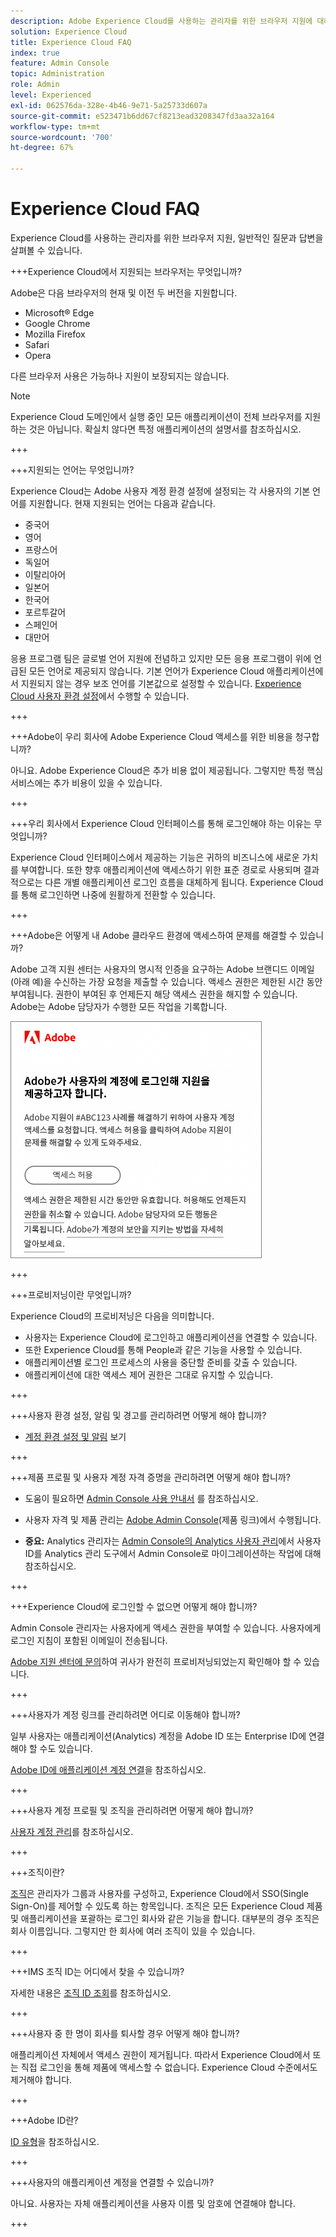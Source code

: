 ```yaml
---
description: Adobe Experience Cloud를 사용하는 관리자를 위한 브라우저 지원에 대해 알아보고, 일반적인 질문에 대한 답변을 얻을 수 있습니다.
solution: Experience Cloud
title: Experience Cloud FAQ
index: true
feature: Admin Console
topic: Administration
role: Admin
level: Experienced
exl-id: 062576da-328e-4b46-9e71-5a25733d607a
source-git-commit: e523471b6dd67cf8213ead3208347fd3aa32a164
workflow-type: tm+mt
source-wordcount: '700'
ht-degree: 67%

---
```


# Experience Cloud FAQ

Experience Cloud를 사용하는 관리자를 위한 브라우저 지원, 일반적인 질문과 답변을 살펴볼 수 있습니다.

+++Experience Cloud에서 지원되는 브라우저는 무엇입니까?

Adobe은 다음 브라우저의 현재 및 이전 두 버전을 지원합니다.

* Microsoft® Edge
* Google Chrome
* Mozilla Firefox
* Safari
* Opera

다른 브라우저 사용은 가능하나 지원이 보장되지는 않습니다.

>[!NOTE]
>
>Experience Cloud 도메인에서 실행 중인 모든 애플리케이션이 전체 브라우저를 지원하는 것은 아닙니다. 확실치 않다면 특정 애플리케이션의 설명서를 참조하십시오.

+++

+++지원되는 언어는 무엇입니까?

Experience Cloud는 Adobe 사용자 계정 환경 설정에 설정되는 각 사용자의 기본 언어를 지원합니다. 현재 지원되는 언어는 다음과 같습니다.

* 중국어
* 영어
* 프랑스어
* 독일어
* 이탈리아어
* 일본어
* 한국어
* 포르투갈어
* 스페인어
* 대만어

응용 프로그램 팀은 글로벌 언어 지원에 전념하고 있지만 모든 응용 프로그램이 위에 언급된 모든 언어로 제공되지 않습니다. 기본 언어가 Experience Cloud 애플리케이션에서 지원되지 않는 경우 보조 언어를 기본값으로 설정할 수 있습니다. [Experience Cloud 사용자 환경 설정](https://experience.adobe.com/preferences)에서 수행할 수 있습니다.

+++

+++Adobe이 우리 회사에 Adobe Experience Cloud 액세스를 위한 비용을 청구합니까?

아니요. Adobe Experience Cloud은 추가 비용 없이 제공됩니다. 그렇지만 특정 핵심 서비스에는 추가 비용이 있을 수 있습니다.

+++

+++우리 회사에서 Experience Cloud 인터페이스를 통해 로그인해야 하는 이유는 무엇입니까?

Experience Cloud 인터페이스에서 제공하는 기능은 귀하의 비즈니스에 새로운 가치를 부여합니다. 또한 향후 애플리케이션에 액세스하기 위한 표준 경로로 사용되며 결과적으로는 다른 개별 애플리케이션 로그인 흐름을 대체하게 됩니다. Experience Cloud를 통해 로그인하면 나중에 원활하게 전환할 수 있습니다.

+++

+++Adobe은 어떻게 내 Adobe 클라우드 환경에 액세스하여 문제를 해결할 수 있습니까?

Adobe 고객 지원 센터는 사용자의 명시적 인증을 요구하는 Adobe 브랜디드 이메일(아래 예)을 수신하는 가장 요청을 제출할 수 있습니다. 액세스 권한은 제한된 시간 동안 부여됩니다. 권한이 부여된 후 언제든지 해당 액세스 권한을 해지할 수 있습니다. Adobe는 Adobe 담당자가 수행한 모든 작업을 기록합니다.

![Adobe 지원 사례](../assets/support-email.png)

+++

+++프로비저닝이란 무엇입니까?

Experience Cloud의 프로비저닝은 다음을 의미합니다.

* 사용자는 Experience Cloud에 로그인하고 애플리케이션을 연결할 수 있습니다.
* 또한 Experience Cloud를 통해 People과 같은 기능을 사용할 수 있습니다.
* 애플리케이션별 로그인 프로세스의 사용을 중단할 준비를 갖출 수 있습니다.
* 애플리케이션에 대한 액세스 제어 권한은 그대로 유지할 수 있습니다.

+++

+++사용자 환경 설정, 알림 및 경고를 관리하려면 어떻게 해야 합니까?

* [계정 환경 설정 및 알림](/help/interface/features/account-preferences.md) 보기

+++

+++제품 프로필 및 사용자 계정 자격 증명을 관리하려면 어떻게 해야 합니까?

* 도움이 필요하면 [Admin Console 사용 안내서](https://helpx.adobe.com/kr/enterprise/admin-guide.html) 를 참조하십시오.

* 사용자 자격 및 제품 관리는 [Adobe Admin Console](https://adminconsole.adobe.com/enterprise)(제품 링크)에서 수행됩니다.

* **중요:** Analytics 관리자는 [Admin Console의 Analytics 사용자 관리](https://experienceleague.adobe.com/docs/analytics/admin/user-product-management/migrate-users/c-migration-tool.html)에서 사용자 ID를 Analytics 관리 도구에서 Admin Console로 마이그레이션하는 작업에 대해 참조하십시오.

+++

+++Experience Cloud에 로그인할 수 없으면 어떻게 해야 합니까?

Admin Console 관리자는 사용자에게 액세스 권한을 부여할 수 있습니다. 사용자에게 로그인 지침이 포함된 이메일이 전송됩니다.

[Adobe 지원 센터에 문의](https://experienceleague.adobe.com/?support-solution=General#support)하여 귀사가 완전히 프로비저닝되었는지 확인해야 할 수 있습니다.

+++

+++사용자가 계정 링크를 관리하려면 어디로 이동해야 합니까?

일부 사용자는 애플리케이션(Analytics) 계정을 Adobe ID 또는 Enterprise ID에 연결해야 할 수도 있습니다.

[Adobe ID에 애플리케이션 계정 연결](../administration/organizations.md)을 참조하십시오.

+++

+++사용자 계정 프로필 및 조직을 관리하려면 어떻게 해야 합니까?

[사용자 계정 관리](../administration/organizations.md)를 참조하십시오.

+++

+++조직이란?

[조직](../administration/organizations.md)은 관리자가 그룹과 사용자를 구성하고, Experience Cloud에서 SSO(Single Sign-On)를 제어할 수 있도록 하는 항목입니다. 조직은 모든 Experience Cloud 제품 및 애플리케이션을 포괄하는 로그인 회사와 같은 기능을 합니다. 대부분의 경우 조직은 회사 이름입니다. 그렇지만 한 회사에 여러 조직이 있을 수 있습니다.

+++

+++IMS 조직 ID는 어디에서 찾을 수 있습니까?

자세한 내용은 [조직 ID 조회](../administration/organizations.md)를 참조하십시오.

+++

+++사용자 중 한 명이 회사를 퇴사할 경우 어떻게 해야 합니까?

애플리케이션 자체에서 액세스 권한이 제거됩니다. 따라서 Experience Cloud에서 또는 직접 로그인을 통해 제품에 액세스할 수 없습니다. Experience Cloud 수준에서도 제거해야 합니다.

+++

+++Adobe ID란?

[ID 유형](https://helpx.adobe.com/kr/enterprise/using/identity.html)을 참조하십시오.

+++

+++사용자의 애플리케이션 계정을 연결할 수 있습니까?

아니요. 사용자는 자체 애플리케이션을 사용자 이름 및 암호에 연결해야 합니다.

+++
